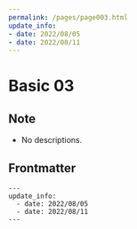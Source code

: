 ```yaml
---
permalink: /pages/page003.html
update_info:
- date: 2022/08/05
- date: 2022/08/11
---
```

# Basic 03


## Note

- No descriptions.


## Frontmatter

```
---
update_info:
  - date: 2022/08/05
  - date: 2022/08/11
---
```
